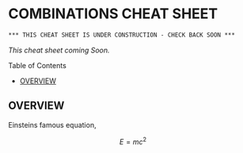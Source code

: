 # COMBINATIONS CHEAT SHEET

```txt
*** THIS CHEAT SHEET IS UNDER CONSTRUCTION - CHECK BACK SOON ***
```

_This cheat sheet coming Soon._

Table of Contents

* [OVERVIEW](https://github.com/JeffDeCola/my-cheat-sheets/tree/master/other/stem/math/pure/structures/combinations-cheat-sheet#overview)

## OVERVIEW

Einsteins famous equation,

$$
E=mc^2
$$
